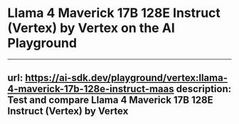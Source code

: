 # Llama 4 Maverick 17B 128E Instruct (Vertex) by Vertex on the AI Playground


---
url: https://ai-sdk.dev/playground/vertex:llama-4-maverick-17b-128e-instruct-maas
description: Test and compare Llama 4 Maverick 17B 128E Instruct (Vertex) by Vertex
---
